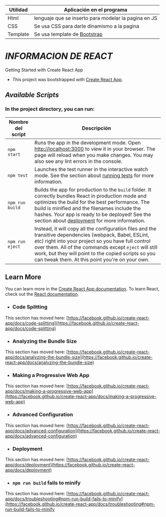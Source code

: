 |Utilidad|Aplicación en el programa|
|---|---|
|Html|lenguaje que se inserto para modelar la pagina en JS|
|CSS|Se usa CSS para darle dinamismo a la pagina|
|Template|Se usa template de [Bootstrap](https://getbootstrap.com)|

# *INFORMACION DE REACT*
Getting Started with Create React App 
* This project was bootstrapped with [Create React App](https://github.com/facebook/create-react-app).


## *Available Scripts*
### In the project directory, you can run:
|Nombre del script|Descripción|
|---|---|
|`npm start`|Runs the app in the development mode. Open [http://localhost:3000](http://localhost:3000) to view it in your browser. The page will reload when you make changes. You may also see any lint errors in the console.|
|`npm test`|Launches the test runner in the interactive watch mode. See the section about [running tests](https://facebook.github.io/create-react-app/docs/running-tests) for more information.|
|`npm run build`|Builds the app for production to the `build` folder. It correctly bundles React in production mode and optimizes the build for the best performance. The build is minified and the filenames include the hashes. Your app is ready to be deployed! See the section about [deployment](https://facebook.github.io/create-react-app/docs/deployment) for more information.|
|`npm run eject`|Instead, it will copy all the configuration files and the transitive dependencies (webpack, Babel, ESLint, etc) right into your project so you have full control over them. All of the commands except `eject` will still work, but they will point to the copied scripts so you can tweak them. At this point you're on your own.|

## Learn More
You can learn more in the [Create React App documentation](https://facebook.github.io/create-react-app/docs/getting-started).
To learn React, check out the [React documentation](https://reactjs.org/).

* ### Code Splitting
This section has moved here: [https://facebook.github.io/create-react-app/docs/code-splitting](https://facebook.github.io/create-react-app/docs/code-splitting)

* ### Analyzing the Bundle Size
This section has moved here: [https://facebook.github.io/create-react-app/docs/analyzing-the-bundle-size](https://facebook.github.io/create-react-app/docs/analyzing-the-bundle-size)

* ### Making a Progressive Web App
This section has moved here: [https://facebook.github.io/create-react-app/docs/making-a-progressive-web-app](https://facebook.github.io/create-react-app/docs/making-a-progressive-web-app)

* ### Advanced Configuration
This section has moved here: [https://facebook.github.io/create-react-app/docs/advanced-configuration](https://facebook.github.io/create-react-app/docs/advanced-configuration)

* ### Deployment
This section has moved here: [https://facebook.github.io/create-react-app/docs/deployment](https://facebook.github.io/create-react-app/docs/deployment)

* ### `npm run build` fails to minify

This section has moved here: [https://facebook.github.io/create-react-app/docs/troubleshooting#npm-run-build-fails-to-minify](https://facebook.github.io/create-react-app/docs/troubleshooting#npm-run-build-fails-to-minify